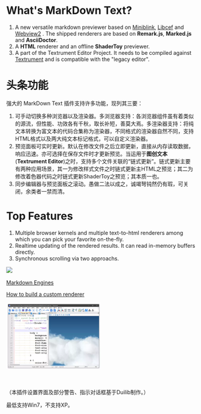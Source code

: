 #  What's MarkDown Text? 
1. A new versatile markdown previewer based on [Miniblink](https://github.com/weolar/miniblink49), [Libcef](https://github.com/chromiumembedded/cef) and [Webview2](https://github.com/MicrosoftEdge/WebView2Samples) . The shipped renderers are based on **Remark.js**, **Marked.js** and **AsciiDoctor**. 
2. A **HTML** renderer and an offline **ShaderToy** previewer.
3. A part of the Textrument Editor Project. It needs to be compiled against [Textrument](https://github.com/KnIfER/Textrument) and is compatible with the "legacy editor".

# 头条功能
强大的 MarkDown Text 插件支持许多功能，现列其三要：
1. 可手动切换多种浏览器以及渲染器。多浏览器支持：各浏览器组件虽有着类似的源流，但性能、功效各有千秋，取长补短，善莫大焉。多渲染器支持：将纯文本转换为富文本的代码合集称为渲染器，不同格式的渲染器自然不同，支持HTML格式以及两大纯文本标记格式，可以自定义渲染器。
2. 预览面板可实时更新。默认在修改文件之后立即更新，直接从内存读取数据，响应迅速。亦可选择在保存文件时才更新预览。当运用于**图创文本** (**Textrument Editor**)之时，支持多个文件关联的“链式更新”。链式更新主要有两种应用场景，其一为修改样式文件之时链式更新主HTML之预览；其二为修改着色器代码之时链式更新ShaderToy之预览；其本质一也。
3. 同步编辑器与预览面板之滚动。愚做二法以成之，诚竭弩钝然仍有瑕，可关闭，余类者一禁而清。

# Top Features 
1. Multiple browser kernels and multiple text-to-html renderers among which you can pick your favorite on-the-fly.
2. Realtime updating of the rendered results. It can read in-memory buffers directly.
3. Synchronous scrolling via two approachs.


![](res/markdown.ico)

[Markdown Engines](https://github.com/KnIfER/Extesions/tree/master/MarkdownEngines)

[How to build a custom renderer](https://github.com/KnIfER/Extesions/tree/master/MarkdownEngines/HtmlDemo)


<img width="50%" height="auto" src="Tests/WebglClouds/CloudAtlas.webp"/>

\
\
（本插件设置界面及部分警告、指示对话框基于Duilib制作。）

最低支持Win7，不支持XP。